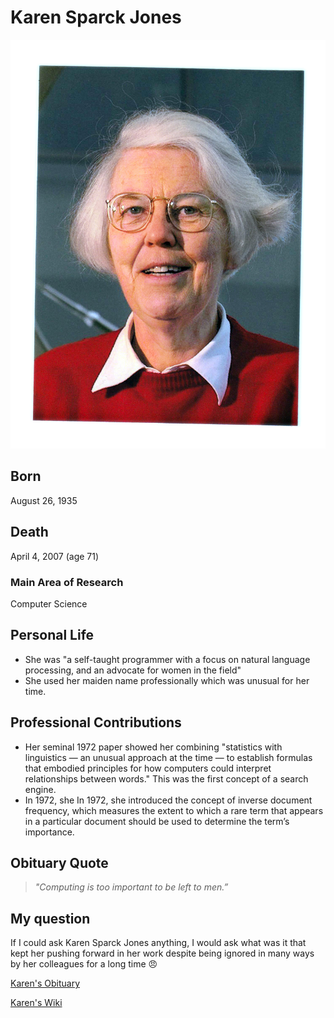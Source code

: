 # **Karen Sparck Jones**

![Computer Laboratory/University of Cambridge](/images/photos/people/Karen/karen.jpg)

## Born
August 26, 1935

## Death
April 4, 2007 (age 71)

### Main Area of Research
Computer Science

## Personal Life
* She was "a self-taught programmer with a focus on natural language
processing, and an advocate for women in the field"
* She used her maiden name professionally which was unusual for her time.

## Professional Contributions
* Her seminal 1972 paper showed her combining "statistics with linguistics — an
unusual approach at the time — to establish formulas that embodied principles
for how computers could interpret relationships between words." This was the
first concept of a search engine.
* In 1972, she In 1972, she introduced the concept of inverse document
frequency, which measures the extent to which a rare term that appears in a
particular document should be used to determine the term’s importance.

## Obituary Quote
> _"Computing is too important to be left to men.”_

## My question
If I could ask Karen Sparck Jones anything, I would ask what was it that kept
her pushing forward in her work despite being ignored in many ways by her
colleagues for a long time :angry:

[Karen's Obituary](https://www.nytimes.com/2019/01/02/obituaries/karen-sparck-jones-overlooked.html)

[Karen's Wiki](https://en.wikipedia.org/wiki/Karen_Sp%C3%A4rck_Jones)
